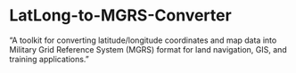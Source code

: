 # LatLong-to-MGRS-Converter
“A toolkit for converting latitude/longitude coordinates and map data into Military Grid Reference System (MGRS) format for land navigation, GIS, and training applications.”

